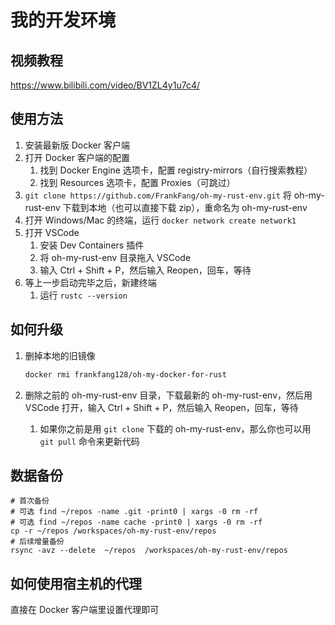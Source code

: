 # 我的开发环境


## 视频教程

https://www.bilibili.com/video/BV1ZL4y1u7c4/

## 使用方法

1. 安装最新版 Docker 客户端
2. 打开 Docker 客户端的配置
    1. 找到 Docker Engine 选项卡，配置 registry-mirrors（自行搜索教程）
    2. 找到 Resources 选项卡，配置 Proxies（可跳过）
3. `git clone https://github.com/FrankFang/oh-my-rust-env.git` 将 oh-my-rust-env 下载到本地（也可以直接下载 zip），重命名为 oh-my-rust-env
4. 打开 Windows/Mac 的终端，运行 `docker network create network1`
5. 打开 VSCode
    1. 安装 Dev Containers 插件
    2. 将 oh-my-rust-env 目录拖入 VSCode
    3. 输入 Ctrl + Shift + P，然后输入 Reopen，回车，等待
6. 等上一步启动完毕之后，新建终端
    1. 运行 `rustc --version`

## 如何升级



1. 删掉本地的旧镜像

    ```bash
    docker rmi frankfang128/oh-my-docker-for-rust
    ```
2. 删除之前的 oh-my-rust-env 目录，下载最新的 oh-my-rust-env，然后用 VSCode 打开，输入 Ctrl + Shift + P，然后输入 Reopen，回车，等待
    1. 如果你之前是用 `git clone` 下载的 oh-my-rust-env，那么你也可以用 `git pull` 命令来更新代码
    
## 数据备份

```
# 首次备份
# 可选 find ~/repos -name .git -print0 | xargs -0 rm -rf
# 可选 find ~/repos -name cache -print0 | xargs -0 rm -rf
cp -r ~/repos /workspaces/oh-my-rust-env/repos
# 后续增量备份
rsync -avz --delete  ~/repos  /workspaces/oh-my-rust-env/repos
```

## 如何使用宿主机的代理

直接在 Docker 客户端里设置代理即可

